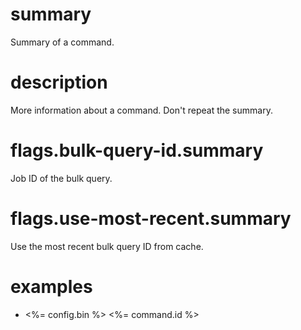 # summary

Summary of a command.

# description

More information about a command. Don't repeat the summary.

# flags.bulk-query-id.summary

Job ID of the bulk query.

# flags.use-most-recent.summary

Use the most recent bulk query ID from cache.

# examples

- <%= config.bin %> <%= command.id %>

